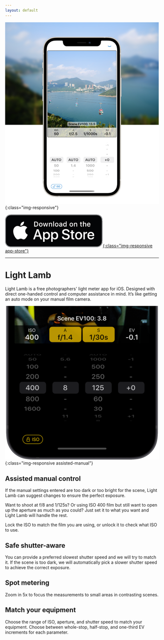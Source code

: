 ```yaml
---
layout: default
---
```


<div class="index" markdown="1">

![Light Lamb app general screenshot](/assets/home_header.png){:class="img-responsive"}

[![Download on the App Store](/assets/app_store.png){:class="img-responsive app-store"}](https://apps.apple.com/us/app/light-lamb/id1580207650)

<hr>

# Light Lamb

Light Lamb is a free photographers' light meter app for iOS. Designed with direct one-handed control and computer assistance in mind. It’s like getting an auto mode on your manual film camera.

![Exposure settings suggested by Light Lamb](/assets/settings_unlocked.png){:class="img-responsive assisted-manual"}

## Assisted manual control

If the manual settings entered are too dark or too bright for the scene, Light Lamb can suggest changes to ensure the perfect exposure.

Want to shoot at f/8 and 1/125s? Or using ISO 400 film but still want to open up the aperture as much as you could? Just set it to what you want and Light Lamb will handle the rest.

Lock the ISO to match the film you are using, or unlock it to check what ISO to use.

## Safe shutter-aware

You can provide a preferred slowest shutter speed and we will try to match it. If the scene is too dark, we will automatically pick a slower shutter speed to achieve the correct exposure.

## Spot metering

Zoom in 5x to focus the measurements to small areas in contrasting scenes.

## Match your equipment

Choose the range of ISO, aperture, and shutter speed to match your equipment. Choose between whole-stop, half-stop, and one-third EV increments for each parameter.

<div>
